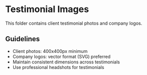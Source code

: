 # Testimonial Images

This folder contains client testimonial photos and company logos.

## Guidelines
- Client photos: 400x400px minimum
- Company logos: vector format (SVG) preferred
- Maintain consistent dimensions across testimonials
- Use professional headshots for testimonials
